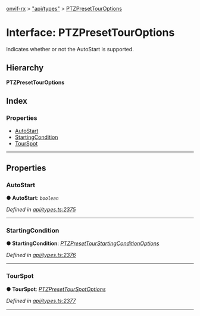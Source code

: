 [onvif-rx](../README.md) > ["api/types"](../modules/_api_types_.md) > [PTZPresetTourOptions](../interfaces/_api_types_.ptzpresettouroptions.md)

# Interface: PTZPresetTourOptions

Indicates whether or not the AutoStart is supported.

## Hierarchy

**PTZPresetTourOptions**

## Index

### Properties

* [AutoStart](_api_types_.ptzpresettouroptions.md#autostart)
* [StartingCondition](_api_types_.ptzpresettouroptions.md#startingcondition)
* [TourSpot](_api_types_.ptzpresettouroptions.md#tourspot)

---

## Properties

<a id="autostart"></a>

###  AutoStart

**● AutoStart**: *`boolean`*

*Defined in [api/types.ts:2375](https://github.com/patrickmichalina/onvif-rx/blob/034e4d6/src/api/types.ts#L2375)*

___
<a id="startingcondition"></a>

###  StartingCondition

**● StartingCondition**: *[PTZPresetTourStartingConditionOptions](_api_types_.ptzpresettourstartingconditionoptions.md)*

*Defined in [api/types.ts:2376](https://github.com/patrickmichalina/onvif-rx/blob/034e4d6/src/api/types.ts#L2376)*

___
<a id="tourspot"></a>

###  TourSpot

**● TourSpot**: *[PTZPresetTourSpotOptions](_api_types_.ptzpresettourspotoptions.md)*

*Defined in [api/types.ts:2377](https://github.com/patrickmichalina/onvif-rx/blob/034e4d6/src/api/types.ts#L2377)*

___

